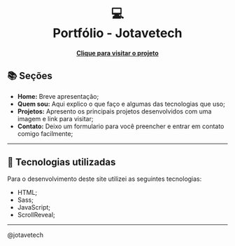 <h1 align="center">
  💻<br>Portfólio - Jotavetech
</h1>

<h4 align="center"><a href="https://jotave.tech/">Clique para visitar o projeto</a></h4>

## 📚 Seções

- **Home:** Breve apresentação;
- **Quem sou:** Aqui explico o que faço e algumas das tecnologias que uso;
- **Projetos:** Apresento os principais projetos desenvolvidos com uma imagem e link para visitar;
- **Contato:** Deixo um formulario para você preencher e entrar em contato comigo facilmente;

---

## 💼 Tecnologias utilizadas

Para o desenvolvimento deste site utilizei as seguintes tecnologias:

- HTML;
- Sass;
- JavaScript;
- ScrollReveal;

---

@jotavetech
